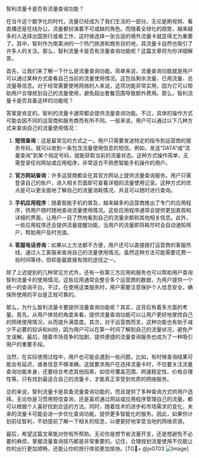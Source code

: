 智利流量卡是否有流量查询功能？

在当今这个数字化的时代，流量已经成为了我们生活的一部分。无论是刷视频、看直播还是在线办公，流量都扮演着不可或缺的角色。而随着全球化的趋势，越来越多的人选择出国旅行或者工作，这时候选择一张合适的境外流量卡就显得尤为重要了。其中，智利作为南美洲的一个热门旅游和商务目的地，其流量卡自然也吸引了许多人的关注。那么，智利流量卡是否有流量查询功能呢？这篇文章将为你详细解答。

首先，让我们来了解一下什么是流量查询功能。简单来说，流量查询功能就是用户可以通过某种方式查看自己当前的流量使用情况。这包括剩余流量、已用流量、总流量等信息。对于经常需要使用网络的人来说，这项功能非常实用，因为它可以帮助用户合理规划自己的流量使用，避免超出套餐范围导致额外费用。那么，智利流量卡是否具备这样的功能呢？

答案是肯定的。智利的流量卡通常都会提供流量查询功能。不过，具体的操作方式可能会因不同的运营商和服务商而有所不同。一般来说，用户可以通过以下几种方式来查询自己的流量使用情况：

1. **短信查询**：这是最常见的方式之一。用户只需要发送特定的指令到运营商的服务号码，就可以收到一条包含流量使用信息的短信。例如，发送“DATA”或“流量查询”到某个指定号码，就能获取当前的流量状态。这种方式操作简单，无需登录任何网站或应用程序，非常适合不熟悉智能手机操作的用户。

2. **官方网站查询**：许多运营商都会在其官方网站上提供流量查询服务。用户只需登录自己的账户，进入相关页面即可查看详细的流量使用记录。这种方式的优点是可以更全面地了解自己的流量消耗情况，并且可以随时进行查询。

3. **手机应用程序**：随着智能手机的普及，越来越多的运营商推出了专门的应用程序，供用户随时随地查询流量使用情况。这些应用程序通常会提供更加直观和详细的界面，让用户一目了然地看到自己的流量余额和其他相关信息。此外，一些应用程序还会提供流量提醒功能，当用户的流量即将耗尽时会自动通知用户，帮助用户及时充值。

4. **客服电话咨询**：如果以上方法都不方便，用户还可以直接拨打运营商的客服热线，通过人工客服来查询自己的流量使用情况。虽然这种方法可能需要花费一些时间等待，但却是最直接有效的途径之一。

除了上述提到的几种常见方式外，还有一些第三方应用和服务也可以帮助用户查询智利流量卡的使用情况。这些应用通常会整合多个运营商的数据，为用户提供一个统一的查询平台。不过，在使用这类服务时，用户需要注意保护个人信息安全，确保所使用的平台是正规可靠的。

那么，为什么智利流量卡要提供流量查询功能呢？其实，这背后有着多方面的考量。首先，从用户体验的角度来看，提供流量查询功能可以让用户更好地掌控自己的网络使用情况，从而提升满意度。其次，对于运营商而言，这种功能也有助于减少不必要的投诉和纠纷，因为用户可以在第一时间了解到自己的流量状况，避免产生误解。最后，随着市场竞争的加剧，提供便捷的流量查询服务也成为了一种吸引用户的重要手段。

当然，在实际使用过程中，用户也可能会遇到一些问题。比如，有时候查询结果可能会有延迟，或者信息不够准确。这就要求用户在选择流量卡时，不仅要关注流量查询功能本身，还要综合考虑其他因素，如信号覆盖范围、网速稳定性、价格合理性等。只有找到最适合自己的流量卡，才能真正享受到优质的网络服务。

总的来说，智利流量卡是具备流量查询功能的，而且提供了多种查询方式供用户选择。无论你是习惯用短信查询，还是喜欢通过网站或应用程序管理自己的流量，都可以根据个人喜好找到合适的方法。同时，随着技术的进步和市场需求的变化，未来的流量卡可能会进一步优化查询功能，提供更多智能化的服务。因此，如果你计划前往智利，不妨提前了解一下相关的信息，以便更好地享受当地的网络资源。

最后，希望这篇文章能对你有所帮助。无论你是想节省流量开支，还是想避免不必要的麻烦，掌握流量查询技巧都是非常重要的。记住，合理规划流量使用不仅能让你的出行更加顺畅，还能让你的旅行体验更加愉快。[TG💪+ @jx0703 ![Image](https://github.com/user-attachments/assets/dbca1d08-cadb-493c-b0ec-ad6f7a83f270)]